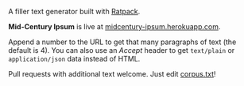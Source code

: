 A filler text generator built with [Ratpack](http://ratpack-framework.org/).

**Mid-Century Ipsum** is live at [midcentury-ipsum.herokuapp.com](http://midcentury-ipsum.herokuapp.com/).

Append a number to the URL to get that many paragraphs of text (the default is 4). You can also use an *Accept* header to get `text/plain` or `application/json` data instead of HTML.

Pull requests with additional text welcome. Just edit [corpus.txt](https://github.com/robfletcher/midcentury-ipsum/blob/master/src/main/resources/com/energizedwork/midcenturyipsum/corpus.txt)!
